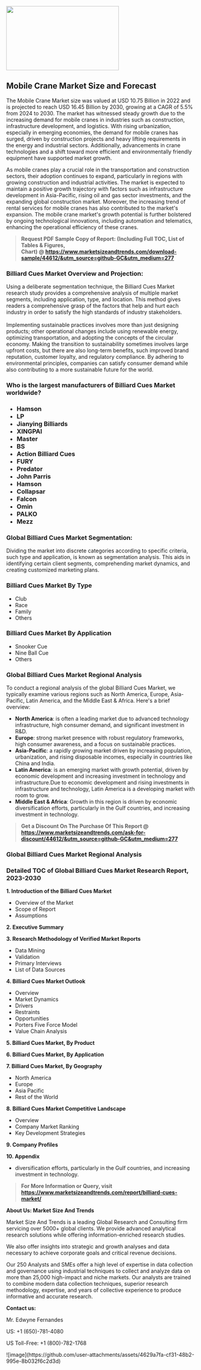 <p><img class="alignnone size-medium wp-image-20088" src="https://ffe5etoiles.com/wp-content/uploads/2024/12/MST1-300x171.png" alt="" width="300" height="171" /></p><h2>Mobile Crane Market Size and Forecast</h2><p>The Mobile Crane Market size was valued at USD 10.75 Billion in 2022 and is projected to reach USD 16.45 Billion by 2030, growing at a CAGR of 5.5% from 2024 to 2030. The market has witnessed steady growth due to the increasing demand for mobile cranes in industries such as construction, infrastructure development, and logistics. With rising urbanization, especially in emerging economies, the demand for mobile cranes has surged, driven by construction projects and heavy lifting requirements in the energy and industrial sectors. Additionally, advancements in crane technologies and a shift toward more efficient and environmentally friendly equipment have supported market growth.</p><p>As mobile cranes play a crucial role in the transportation and construction sectors, their adoption continues to expand, particularly in regions with growing construction and industrial activities. The market is expected to maintain a positive growth trajectory with factors such as infrastructure development in Asia-Pacific, rising oil and gas sector investments, and the expanding global construction market. Moreover, the increasing trend of rental services for mobile cranes has also contributed to the market's expansion. The mobile crane market's growth potential is further bolstered by ongoing technological innovations, including automation and telematics, enhancing the operational efficiency of these cranes.</p></p><blockquote id="" class=""><strong>Request PDF Sample Copy of Report: (Including Full TOC, List of Tables &amp; Figures, Chart)&nbsp;@&nbsp;<strong><a href="https://www.marketsizeandtrends.com/download-sample/44612/&utm_source=github-GC&utm_medium=277" target="_blank">https://www.marketsizeandtrends.com/download-sample/44612/&utm_source=github-GC&utm_medium=277</a></strong></strong></blockquote><h3 id="" class="">Billiard Cues Market&nbsp;Overview and Projection:</h3><p id="" class="">Using a deliberate segmentation technique, the Billiard Cues Market research study provides a comprehensive analysis of multiple market segments, including application, type, and location. This method gives readers a comprehensive grasp of the factors that help and hurt each industry in order to satisfy the high standards of industry stakeholders. <br /> <br />Implementing sustainable practices involves more than just designing products; other operational changes include using renewable energy, optimizing transportation, and adopting the concepts of the circular economy. Making the transition to sustainability sometimes involves large upfront costs, but there are also long-term benefits, such improved brand reputation, customer loyalty, and regulatory compliance. By adhering to environmental principles, companies can satisfy consumer demand while also contributing to a more sustainable future for the world.</p><h3 id="" class="">Who is the largest manufacturers of&nbsp;Billiard Cues Market worldwide?</h3><h3 class=""><p><ul><li>Hamson </li><li> LP </li><li> Jianying Billiards </li><li> XINGPAI </li><li> Master </li><li> BS </li><li> Action Billiard Cues </li><li> FURY </li><li> Predator </li><li> John Parris </li><li> Hamson </li><li> Collapsar </li><li> Falcon </li><li> Omin </li><li> PALKO </li><li> Mezz</li></ul></p></h3><h3 id="" class="">Global&nbsp;Billiard Cues Market Segmentation:</h3><p id="" class="">Dividing the market into discrete categories according to specific criteria, such type and application, is known as segmentation analysis. This aids in identifying certain client segments, comprehending market dynamics, and creating customized marketing plans.</p><h3 id="" class="">Billiard Cues Market&nbsp;By Type</h3><p><p><ul><li>Club </li><li> Race </li><li> Family </li><li> Others</p></li></ul></p></p><h3 id="" class="">Billiard Cues Market&nbsp;By Application</h3><p class=""><p><ul><li>Snooker Cue </li><li> Nine Ball Cue </li><li> Others</li></ul></p></p><h3 id="" class="">Global Billiard Cues Market Regional Analysis</h3><p id="" class="">To conduct a regional analysis of the global Billiard Cues Market, we typically examine various regions such as North America, Europe, Asia-Pacific, Latin America, and the Middle East &amp; Africa. Here's a brief overview:</p><ul><li><strong>North America</strong>: is often a leading market due to advanced technology infrastructure, high consumer demand, and significant investment in R&amp;D.</li><li><strong>Europe</strong>: strong market presence with robust regulatory frameworks, high consumer awareness, and a focus on sustainable practices.</li><li><strong>Asia-Pacific</strong>: a rapidly growing market driven by increasing population, urbanization, and rising disposable incomes, especially in countries like China and India.</li><li><strong>Latin America</strong>: is an emerging market with growth potential, driven by economic development and increasing investment in technology and infrastructure.Due to economic development and rising investments in infrastructure and technology, Latin America is a developing market with room to grow.</li><li><strong>Middle East &amp; Africa</strong>: Growth in this region is driven by economic diversification efforts, particularly in the Gulf countries, and increasing investment in technology.</li></ul><blockquote id="" class=""><strong>Get a Discount On The Purchase Of This Report @ <strong><a href="https://www.marketsizeandtrends.com/ask-for-discount/44612/&utm_source=github-GC&utm_medium=277" target="_blank">https://www.marketsizeandtrends.com/ask-for-discount/44612/&utm_source=github-GC&utm_medium=277</a></strong></strong></blockquote><h3 id="" class="">Global Billiard Cues Market Regional Analysis</h3><h3 id="" class="">Detailed TOC of Global Billiard Cues Market Research Report, 2023-2030</h3><p id="" class=""><strong>1. Introduction of the Billiard Cues Market</strong></p><ul><li>Overview of the Market</li><li>Scope of Report</li><li>Assumptions</li></ul><p id="" class=""><strong>2. Executive Summary</strong></p><p id="" class=""><strong>3. Research Methodology of Verified Market Reports</strong></p><ul><li>Data Mining</li><li>Validation</li><li>Primary Interviews</li><li>List of Data Sources</li></ul><p id="" class=""><strong>4. Billiard Cues Market Outlook</strong></p><ul><li>Overview</li><li>Market Dynamics</li><li>Drivers</li><li>Restraints</li><li>Opportunities</li><li>Porters Five Force Model</li><li>Value Chain Analysis</li></ul><p id="" class=""><strong>5. Billiard Cues Market, By Product</strong></p><p id="" class=""><strong>6. Billiard Cues Market, By Application</strong></p><p id="" class=""><strong>7. Billiard Cues Market, By Geography</strong></p><ul><li>North America</li><li>Europe</li><li>Asia Pacific</li><li>Rest of the World</li></ul><p id="" class=""><strong>8. Billiard Cues Market Competitive Landscape</strong></p><ul><li>Overview</li><li>Company Market Ranking</li><li>Key Development Strategies</li></ul><p id="" class=""><strong>9. Company Profiles</strong></p><p id="" class=""><strong>10. Appendix</strong></p><ul><li>diversification efforts, particularly in the Gulf countries, and increasing investment in technology.</li></ul><blockquote id="" class=""><strong>For More Information or Query, visit <strong><strong><a href="https://www.marketsizeandtrends.com/report/billiard-cues-market/" target="_blank">https://www.marketsizeandtrends.com/report/billiard-cues-market/</a></strong></strong></strong></blockquote><p id="" class=""><strong>About Us: Market Size And Trends</strong></p><p id="" class="">Market Size And Trends is a leading Global Research and Consulting firm servicing over 5000+ global clients. We provide advanced analytical research solutions while offering information-enriched research studies.</p><p id="" class="">We also offer insights into strategic and growth analyses and data necessary to achieve corporate goals and critical revenue decisions.</p><p id="" class="">Our 250 Analysts and SMEs offer a high level of expertise in data collection and governance using industrial techniques to collect and analyze data on more than 25,000 high-impact and niche markets. Our analysts are trained to combine modern data collection techniques, superior research methodology, expertise, and years of collective experience to produce informative and accurate research.</p><p id="" class=""><strong>Contact us:</strong></p><p id="" class="">Mr. Edwyne Fernandes</p><p id="" class="">US: +1 (650)-781-4080</p><p id="" class="">US Toll-Free: +1 (800)-782-1768</p>
![image](https://github.com/user-attachments/assets/4629a7fa-cf31-48b2-995e-8b032f6c2d3d)
